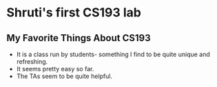 # Shruti's first CS193 lab

## My Favorite Things About CS193

- It is a class run by students- something I find to be quite unique and refreshing.
- It seems pretty easy so far. 
- The TAs seem to be quite helpful. 

